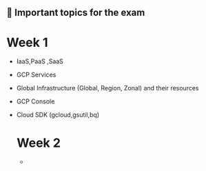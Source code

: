 ## 📌 Important topics for the exam

# Week 1
- IaaS,PaaS ,SaaS
- GCP Services
- Global Infrastructure (Global, Region, Zonal) and their resources
- GCP Console
- Cloud SDK (gcloud,gsutil,bq)

  # Week 2
  - 

